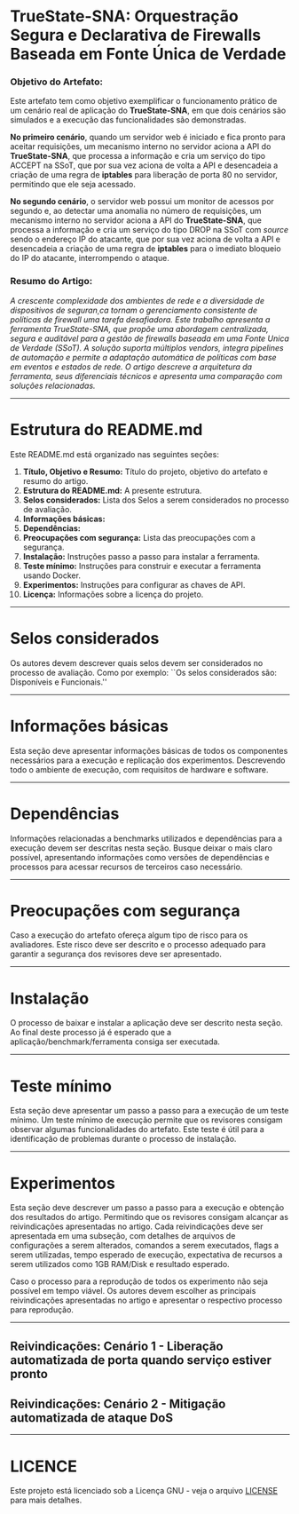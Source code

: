 # TrueState-SNA: Orquestração Segura e Declarativa de Firewalls Baseada em Fonte Única de Verdade

### Objetivo do Artefato:
Este artefato tem como objetivo exemplificar o funcionamento prático de um cenário real de aplicação do **TrueState-SNA**, em que dois cenários são simulados e a execução das funcionalidades são demonstradas.

**No primeiro cenário**, quando um servidor web é iniciado e fica pronto para aceitar requisições, um mecanismo interno no servidor aciona a API do **TrueState-SNA**, que processa a informação e cria um serviço do tipo ACCEPT na SSoT, que por sua vez aciona de volta a API e desencadeia a criação de uma regra de **iptables** para liberação de porta 80 no servidor, permitindo que ele seja acessado.

**No segundo cenário**, o servidor web possui um monitor de acessos por segundo e, ao detectar uma anomalia no número de requisições, um mecanismo interno no servidor aciona a API do **TrueState-SNA**, que processa a informação e cria um serviço do tipo DROP na SSoT com _source_ sendo o endereço IP do atacante, que por sua vez aciona de volta a API e desencadeia a criação de uma regra de **iptables** para o imediato bloqueio do IP do atacante, interrompendo o ataque.

### Resumo do Artigo:
_A crescente complexidade dos ambientes de rede e a diversidade de dispositivos de seguran¸ca tornam o gerenciamento consistente de políticas de firewall uma tarefa desafiadora. Este trabalho apresenta a ferramenta TrueState-SNA, que propõe uma abordagem centralizada, segura e auditável para a gestão de firewalls baseada em uma Fonte Unica de Verdade (SSoT). A solução suporta múltiplos vendors, integra pipelines de automação e permite a adaptação automática de políticas com base em eventos
e estados de rede. O artigo descreve a arquitetura da ferramenta, seus diferenciais técnicos e apresenta uma comparação com soluções relacionadas._

---

# Estrutura do README.md

Este README.md está organizado nas seguintes seções:

1.  **Título, Objetivo e Resumo:** Título do projeto, objetivo do artefato e resumo do artigo.
2.  **Estrutura do README.md:** A presente estrutura.
3.  **Selos considerados:** Lista dos Selos a serem considerados no processo de avaliação.
4.  **Informações básicas:**
5.  **Dependências:**
6.  **Preocupações com segurança:** Lista das preocupações com a segurança.
7.  **Instalação:** Instruções passo a passo para instalar a ferramenta.
8.  **Teste mínimo:** Instruções para construir e executar a ferramenta usando Docker.
9.  **Experimentos:** Instruções para configurar as chaves de API.
10.  **Licença:** Informações sobre a licença do projeto.

---

# Selos considerados

Os autores devem descrever quais selos devem ser considerados no processo de avaliação. Como por exemplo: ``Os selos considerados são: Disponíveis e Funcionais.''

---

# Informações básicas

Esta seção deve apresentar informações básicas de todos os componentes necessários para a execução e replicação dos experimentos. 
Descrevendo todo o ambiente de execução, com requisitos de hardware e software.

---

# Dependências

Informações relacionadas a benchmarks utilizados e dependências para a execução devem ser descritas nesta seção. 
Busque deixar o mais claro possível, apresentando informações como versões de dependências e processos para acessar recursos de terceiros caso necessário.

---

# Preocupações com segurança

Caso a execução do artefato ofereça algum tipo de risco para os avaliadores. Este risco deve ser descrito e o processo adequado para garantir a segurança dos revisores deve ser apresentado.

---

# Instalação

O processo de baixar e instalar a aplicação deve ser descrito nesta seção. Ao final deste processo já é esperado que a aplicação/benchmark/ferramenta consiga ser executada.

---

# Teste mínimo

Esta seção deve apresentar um passo a passo para a execução de um teste mínimo.
Um teste mínimo de execução permite que os revisores consigam observar algumas funcionalidades do artefato. 
Este teste é útil para a identificação de problemas durante o processo de instalação.

---

# Experimentos

Esta seção deve descrever um passo a passo para a execução e obtenção dos resultados do artigo. Permitindo que os revisores consigam alcançar as reivindicações apresentadas no artigo. 
Cada reivindicações deve ser apresentada em uma subseção, com detalhes de arquivos de configurações a serem alterados, comandos a serem executados, flags a serem utilizadas, tempo esperado de execução, expectativa de recursos a serem utilizados como 1GB RAM/Disk e resultado esperado. 

Caso o processo para a reprodução de todos os experimento não seja possível em tempo viável. Os autores devem escolher as principais reivindicações apresentadas no artigo e apresentar o respectivo processo para reprodução.

---

## Reivindicações: Cenário 1 - Liberação automatizada de porta quando serviço estiver pronto

## Reivindicações: Cenário 2 - Mitigação automatizada de ataque DoS

---

# LICENCE

Este projeto está licenciado sob a Licença GNU - veja o arquivo [LICENSE](LICENSE) para mais detalhes.
